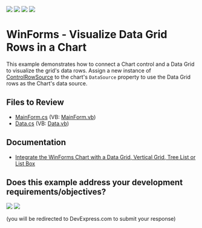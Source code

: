 <!-- default badges list -->
![](https://img.shields.io/endpoint?url=https://codecentral.devexpress.com/api/v1/VersionRange/128575926/24.2.1%2B)
[![](https://img.shields.io/badge/Open_in_DevExpress_Support_Center-FF7200?style=flat-square&logo=DevExpress&logoColor=white)](https://supportcenter.devexpress.com/ticket/details/T554382)
[![](https://img.shields.io/badge/📖_How_to_use_DevExpress_Examples-e9f6fc?style=flat-square)](https://docs.devexpress.com/GeneralInformation/403183)
[![](https://img.shields.io/badge/💬_Leave_Feedback-feecdd?style=flat-square)](#does-this-example-address-your-development-requirementsobjectives)
<!-- default badges end -->

# WinForms - Visualize Data Grid Rows in a Chart

This example demonstrates how to connect a Chart control and a Data Grid to visualize the grid's data rows.
Assign a new instance of [ControlRowSource](https://docs.devexpress.com/CoreLibraries/DevExpress.Data.Controls.ControlRowSource) to the chart's `DataSource` property to use the Data Grid rows as the Chart's data source.

## Files to Review

* [MainForm.cs](./CS/ControlRowSourceSample/MainForm.cs) (VB: [MainForm.vb](./VB/ControlRowSourceSample/MainForm.vb))
* [Data.cs](./CS/ControlRowSourceSample/Model/Data.cs) (VB: [Data.vb](./VB/ControlRowSourceSample/Model/Data.vb))

## Documentation

* [Integrate the WinForms Chart with a Data Grid, Vertical Grid, Tree List or List Box](https://docs.devexpress.com/WindowsForms/119224/controls-and-libraries/chart-control/provide-data/integration-with-a-data-grid-vertical-grid-tree-list-or-list-box-via-controlrowsource)
<!-- feedback -->
## Does this example address your development requirements/objectives?

[<img src="https://www.devexpress.com/support/examples/i/yes-button.svg"/>](https://www.devexpress.com/support/examples/survey.xml?utm_source=github&utm_campaign=winforms-visualize-data-grid-rows-in-a-chart&~~~was_helpful=yes) [<img src="https://www.devexpress.com/support/examples/i/no-button.svg"/>](https://www.devexpress.com/support/examples/survey.xml?utm_source=github&utm_campaign=winforms-visualize-data-grid-rows-in-a-chart&~~~was_helpful=no)

(you will be redirected to DevExpress.com to submit your response)
<!-- feedback end -->
